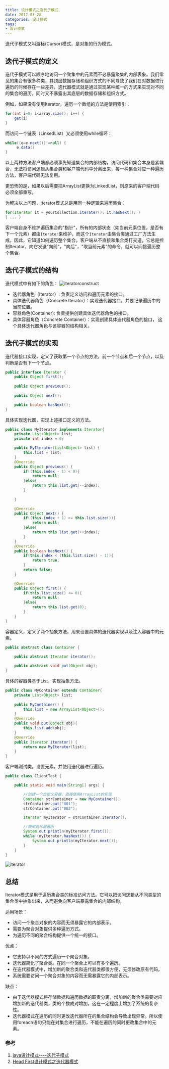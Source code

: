 ```yaml
---
title: 设计模式之迭代子模式
date: 2017-03-28
categories: 设计模式
tags:
- 设计模式
---
```

迭代子模式又叫游标(Cursor)模式，是对象的行为模式。
## 迭代子模式的定义
迭代子模式可以顺序地访问一个聚集中的元素而不必暴露聚集的内部表象。我们常见的集合有很多种类，其顶层数据存储和组织方式的不同导致了我们在对数据进行遍历的时候存在一些差异，迭代器模式就是通过实现某种统一的方式来实现对不同的集合的遍历，同时又不暴露出其底层的数据存储和组织方式。

例如，如果没有使用Iterator，遍历一个数组的方法是使用索引： 

```java
for(int i=0; i<array.size(); i++) { 
	get(i)
} 
```
而访问一个链表（LinkedList）又必须使用while循环： 

```java
while((e=e.next())!=null) { 
	 e.data()
} 
```
以上两种方法客户端都必须事先知道集合的内部结构，访问代码和集合本身是紧耦合，无法将访问逻辑从集合类和客户端代码中分离出来，每一种集合对应一种遍历方法，客户端代码无法复用。 

更恐怖的是，如果以后需要把ArrayList更换为LinkedList，则原来的客户端代码必须全部重写。 


为解决以上问题，Iterator模式总是用同一种逻辑来遍历集合： 

```java
for(Iterator it = yourCollection.iterater(); it.hasNext(); ) 
{ ... } 
```

客户端自身不维护遍历集合的"指针"，所有的内部状态（如当前元素位置，是否有下一个元素）都由`Iterator`来维护，而这个`Iterator`由集合类通过工厂方法生成，因此，它知道如何遍历整个集合。客户端从不直接和集合类打交道，它总是控制Iterator，向它发送"向前"，"向后"，"取当前元素"的命令，就可以间接遍历整个集合。

## 迭代子模式的结构
迭代模式中有如下的角色：
![iteratorconstruct](http://ovcjgn2x0.bkt.clouddn.com/iteratorconstruct.jpg "迭代子模式的结构")

- 迭代器角色（Iterator）: 负责定义访问和遍历元素的接口。
- 具体迭代器角色（Concrete Iterator）：实现迭代器接口，并要记录遍历中的当前位置。
- 容器角色(Container):  负责提供创建具体迭代器角色的接口。
- 具体容器角色（Concrete Container）：实现创建具体迭代器角色的接口， 这个具体迭代器角色与该容器的结构相关。

## 迭代子模式的实现
迭代器接口实现，定义了获取第一个节点的方法，前一个节点和后一个节点，以及判断是否有下一个节点。

```java
public interface Iterator {
    public Object first();
    
    public Object previous();
    
    public Object next();

    public boolean hasNext();
}
```
具体实现迭代器，实现上述接口定义的方法。

```java
public class MyIterator implements Iterator{
    private List<Object> list;
    private int index = 0;

    public MyIterator(List<Object> list) {
        this.list = list;
    }
    @Override
    public Object previous() {
        if((this.index - 1) < 0){
            return null;
        }else{
            return this.list.get(--index);
        }
        
    }

    @Override
    public Object next() {
        if((this.index + 1) >= this.list.size()){
            return null;
        }else{
            return this.list.get(++index);
        }
    }
    @Override
    public boolean hasNext() {
        if(this.index < (this.list.size() - 1)){
            return true;
        }
        return false;
    }

    @Override
    public Object first() {
        if(this.list.size() <= 0){
            return null;
        }else{
            return this.list.get(0);
        }
    }
}
```
容器定义，定义了两个抽象方法，用来设置具体的迭代器实现以及注入容器中的元素。

```java
public abstract class Container {

    public abstract Iterator iterator();
    
    public abstract void put(Object obj);
}
```
具体的容器类基于List，实现抽象方法。

```java
public class MyContainer extends Container{
    private List<Object> list;
    
    public MyContainer() {
        this.list = new ArrayList<Object>();
    }
    @Override
    public void put(Object obj){
        this.list.add(obj);
    }
    @Override
    public Iterator iterator() {
        return new MyIterator(list);
    }
}
```
客户端测试类。设置元素，并使用迭代器进行遍历。

```java
public class ClientTest {

	public static void main(String[] args) {

		//创建一个自定义容器，直接使用ArrayList的实现
		Container strContainer = new MyContainer();
		strContainer.put("001");
		strContainer.put("002");

		Iterator myIterator = strContainer.iterator();

		//使用迭代器遍历
		System.out.println(myIterator.first());
		while (myIterator.hasNext()) {
			System.out.println(myIterator.next());
		}
	}
}
```

![iterator](http://ovcjgn2x0.bkt.clouddn.com/iterator.jpg "类图")

## 总结
Iterator模式是用于遍历集合类的标准访问方法。它可以把访问逻辑从不同类型的集合类中抽象出来，从而避免向客户端暴露集合的内部结构。 

适用场景：

- 访问一个聚合对象的内容而无须暴露它的内部表示。
- 需要为聚合对象提供多种遍历方式。
- 为遍历不同的聚合结构提供一个统一的接口。

优点：

- 它支持以不同的方式遍历一个聚合对象。
- 迭代器简化了聚合类。在同一个聚合上可以有多个遍历。
- 在迭代器模式中，增加新的聚合类和迭代器类都很方便，无须修改原有代码。
- 系统需要访问一个聚合对象的内容而无需暴露它的内部表示。

缺点：

- 由于迭代器模式将存储数据和遍历数据的职责分离，增加新的聚合类需要对应增加新的迭代器类，类的个数成对增加，这在一定程度上增加了系统的复杂性。
- 迭代器模式在遍历的同时更改迭代器所在的集合结构会导致出现异常。所以使用foreach语句只能在对集合进行遍历，不能在遍历的同时更改集合中的元素。

### 参考
1. [java设计模式----迭代子模式](https://www.cnblogs.com/JAYIT/p/5081695.html)
2. [Head First设计模式之迭代器模式](https://www.cnblogs.com/xcsn/p/7499521.html)
